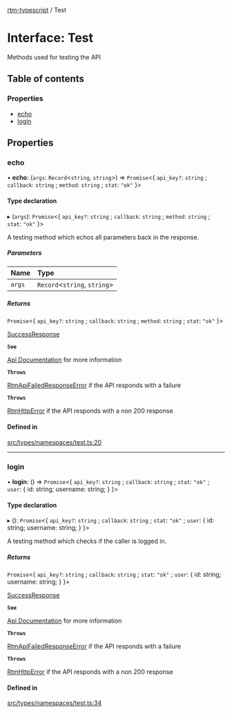[rtm-typescript](../README.md) / Test

# Interface: Test

Methods used for testing the API

## Table of contents

### Properties

- [echo](Test.md#echo)
- [login](Test.md#login)

## Properties

### echo

• **echo**: (`args`: `Record`\<`string`, `string`\>) => `Promise`\<\{ `api_key?`: `string` ; `callback`: `string` ; `method`: `string` ; `stat`: ``"ok"``  }\>

#### Type declaration

▸ (`args`): `Promise`\<\{ `api_key?`: `string` ; `callback`: `string` ; `method`: `string` ; `stat`: ``"ok"``  }\>

A testing method which echos all parameters back in the response.

##### Parameters

| Name | Type |
| :------ | :------ |
| `args` | `Record`\<`string`, `string`\> |

##### Returns

`Promise`\<\{ `api_key?`: `string` ; `callback`: `string` ; `method`: `string` ; `stat`: ``"ok"``  }\>

[SuccessResponse](SuccessResponse.md)

**`See`**

[Api Documentation](https://www.rememberthemilk.com/services/api/methods/rtm.test.echo.rtm|RTM) for more information

**`Throws`**

[RtmApiFailedResponseError](../classes/RtmApiFailedResponseError.md) if the API responds with a failure

**`Throws`**

[RtmHttpError](../classes/RtmHttpError.md) if the API responds with a non 200 response

#### Defined in

[src/types/namespaces/test.ts:20](https://github.com/benwainwright/rtm-typescript/blob/3311c46/src/types/namespaces/test.ts#L20)

___

### login

• **login**: () => `Promise`\<\{ `api_key?`: `string` ; `callback`: `string` ; `stat`: ``"ok"`` ; `user`: \{ id: string; username: string; }  }\>

#### Type declaration

▸ (): `Promise`\<\{ `api_key?`: `string` ; `callback`: `string` ; `stat`: ``"ok"`` ; `user`: \{ id: string; username: string; }  }\>

A testing method which checks if the caller is logged in.

##### Returns

`Promise`\<\{ `api_key?`: `string` ; `callback`: `string` ; `stat`: ``"ok"`` ; `user`: \{ id: string; username: string; }  }\>

[SuccessResponse](SuccessResponse.md)

**`See`**

[Api Documentation](https://www.rememberthemilk.com/services/api/methods/rtm.test.echo.rtm|RTM) for more information

**`Throws`**

[RtmApiFailedResponseError](../classes/RtmApiFailedResponseError.md) if the API responds with a failure

**`Throws`**

[RtmHttpError](../classes/RtmHttpError.md) if the API responds with a non 200 response

#### Defined in

[src/types/namespaces/test.ts:34](https://github.com/benwainwright/rtm-typescript/blob/3311c46/src/types/namespaces/test.ts#L34)
